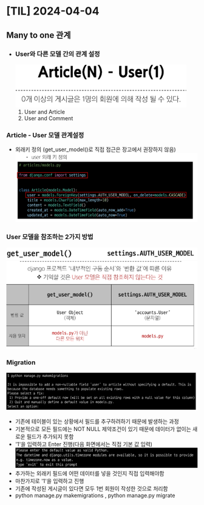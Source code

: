 # [TIL] 2024-04-04

## Many to one 관계
- ### User와 다른 모델 간의 관계 설정
    ![alt text](image.png)
    1. User and Article
    2. User and Comment
### Article - User 모델 관계설정
- 외래키 정의 (get_user_model()로 직접 접근은 장고에서 권장하지 않음)
![alt text](image-1.png)

### User 모델을 참조하는 2가지 방법
![alt text](image-2.png)
![alt text](image-3.png)

### Migration
![alt text](image-4.png)
- 기존에 테이블이 있는 상황에서 필드를 추구하려하기 때문에 발생하는 과정
- 기본적으로 모든 필드에는 NOT NULL 제약조건이 있기 때문에 데이터가 없이는 새로운 필드가 추가되지 못함
- '1'을 입력하고 Enter 진행(다음 화면에서는 직접 기본 값 입력)
![alt text](image-5.png)
- 추가하는 외래키 필드에 어떤 데이터를 넣을 것인지 직접 입력해야함
- 마찬가지로 '1'을 입력하고 진행
- 기존에 작성된 게시글이 있다면 모두 1번 회원이 작성한 것으로 처리함
- python manage.py makemigrations , python manage.py migrate